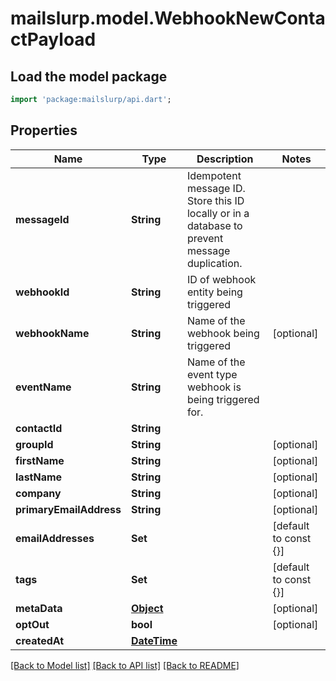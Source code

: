 # mailslurp.model.WebhookNewContactPayload

## Load the model package
```dart
import 'package:mailslurp/api.dart';
```

## Properties
Name | Type | Description | Notes
------------ | ------------- | ------------- | -------------
**messageId** | **String** | Idempotent message ID. Store this ID locally or in a database to prevent message duplication. | 
**webhookId** | **String** | ID of webhook entity being triggered | 
**webhookName** | **String** | Name of the webhook being triggered | [optional] 
**eventName** | **String** | Name of the event type webhook is being triggered for. | 
**contactId** | **String** |  | 
**groupId** | **String** |  | [optional] 
**firstName** | **String** |  | [optional] 
**lastName** | **String** |  | [optional] 
**company** | **String** |  | [optional] 
**primaryEmailAddress** | **String** |  | [optional] 
**emailAddresses** | **Set<String>** |  | [default to const {}]
**tags** | **Set<String>** |  | [default to const {}]
**metaData** | [**Object**]() |  | [optional] 
**optOut** | **bool** |  | [optional] 
**createdAt** | [**DateTime**](DateTime) |  | 

[[Back to Model list]](../README#documentation-for-models) [[Back to API list]](../README#documentation-for-api-endpoints) [[Back to README]](../README)


